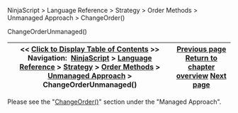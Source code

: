 ﻿


NinjaScript \> Language Reference \> Strategy \> Order Methods \> Unmanaged Approach \> ChangeOrder()






















ChangeOrderUnmanaged()







| \<\< [Click to Display Table of Contents](unmanaged_changeorder.md) \>\> **Navigation:**     [NinjaScript](ninjascript.md) \> [Language Reference](language_reference_wip.md) \> [Strategy](strategy.md) \> [Order Methods](order_methods.md) \> [Unmanaged Approach](unmanaged_approach.md) \> ChangeOrderUnmanaged() | [Previous page](unmanaged_cancelorder.md) [Return to chapter overview](unmanaged_approach.md) [Next page](ignoreoverfill.md) |
| --- | --- |











Please see the "[ChangeOrder()](managed_changeorder.md)" section under the "Managed Approach".








